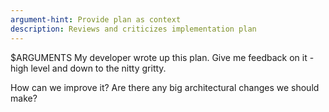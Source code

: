 ```yaml
---
argument-hint: Provide plan as context
description: Reviews and criticizes implementation plan
---
```

$ARGUMENTS
My developer wrote up this plan. Give me feedback on it - high level and down to the nitty gritty.

How can we improve it? Are there any big architectural changes we should make?